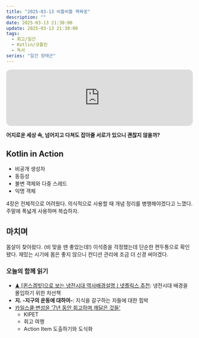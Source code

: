 ```yaml
---
title: "2025-03-13 비틀비틀 짝짜꿍"
description: ""
date: 2025-03-13 21:30:00
update: 2025-03-13 21:30:00
tags:
  - 회고/일간
  - Kotlin/코틀린
  - 독서
series: "일간 장태근" 
---
```


<iframe style="border-radius:12px" src="https://open.spotify.com/embed/track/2Wr6kLaSkUfgffOQ7nuMgr?utm_source=generator" width="100%" height="152" frameBorder="0" allowfullscreen="" allow="autoplay; clipboard-write; encrypted-media; fullscreen; picture-in-picture" loading="lazy"></iframe>

**어지로운 세상 속, 넘어지고 다쳐도 잡아줄 서로가 있으니 괜찮지 않을까?**

## Kotlin in Action

- 비공개 생성자
- 동등성
- 불변 객체와 다중 스레드
- 익명 객체

4장은 전체적으로 어려웠다. 의식적으로 사용할 때 개념 정리를 병행해야겠다고 느꼈다. 주말에 폭넓게 사용하며 복습하자.

## 마치며

몸살이 찾아왔다. (비 맞을 땐 좋았는데!) 이석증을 걱정했는데 단순한 편두통으로 확인됐다.
재밌는 시기에 몸은 좋지 않으니 컨디션 관리에 조금 더 신경 써야겠다.

### 오늘의 함께 읽기

- [♟ [퀸스겜빗]으로 보는 냉전시대 역사배경설명ㅣ넷플릭스 추천](https://youtu.be/lRs80MGcyNo?si=nSwFfAh-k3EAp14a): 냉전시대 배경을 몰입하기 위한 차선책
- **지. -지구의 운동에 대하여-**: 지식을 갈구하는 자들에 대한 핍박
- [카일스쿨·변성윤 '7년 동안 회고하며 깨달은 것들'](https://inf.run/9QSpS)
    - KIPET
    - 회고 여행
    - Action Item 도출하기와 도식화
